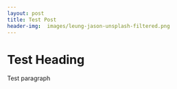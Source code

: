 ```yaml
---
layout: post
title: Test Post
header-img:  images/leung-jason-unsplash-filtered.png
---
```



# Test Heading

Test paragraph